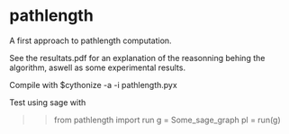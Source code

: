 # pathlength

A first approach to pathlength computation.

See the resultats.pdf for an explanation of the reasonning behing the algorithm, aswell as some experimental results.

Compile with $cythonize -a -i pathlength.pyx

Test using sage with 
>>from pathlength import run
>>g = Some_sage_graph
>>pl = run(g)
